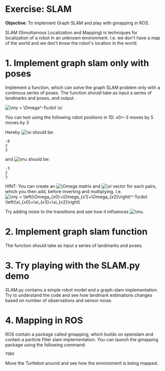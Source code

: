 # Exercise: SLAM

**Objective**: To implement Graph SLAM and play with gmapping in ROS.

SLAM (Simultainous Localization and Mapping) is techniques for localization of a robot in an unknown environment. I.e. we don't have a map of the world and we don't know the robot's location in the world.

# 1. Implement graph slam only with poses
Implement a function, which can solve the graph SLAM problem only with a continous series of poses. The function should take as input a series of landmarks and poses, and output .

![\my = \Omega^-1\cdot \xi](https://latex.codecogs.com/svg.latex?\my%20=%20\Omega^-1\cdot%20\xi)

You can test using the following robot positions in 1D:
x0=-3
moves by 5
moves by 3

Hereby ![\xi](https://latex.codecogs.com/svg.latex?\xi) should be:
```
-8
2
3
```

and  ![\mu](https://latex.codecogs.com/svg.latex?\mu) should be:
```
-3
2
3
```


HINT: You can create an ![\Omega](https://latex.codecogs.com/svg.latex?\Omega) matrix and ![\xi](https://latex.codecogs.com/svg.latex?\xi) vector for each pairs, which you then add, before inverting and multiplying. I.e. ![\my = \left(\Omega_{x0}+\Omega_{x1}+\Omega_{x2}\right)^-1\cdot \left(\xi_{x0}+\xi_{x3}+\xi_{x2}\right)](https://latex.codecogs.com/svg.latex?\my%20=%20\Omega^-1\cdot%20\xi)

Try adding noise to the transitions and see how it influences ![\mu](https://latex.codecogs.com/svg.latex?\mu).

# 2. Implement graph slam function
The function should take as input a series of landmarks and poses.

# 3. Try playing with the SLAM.py demo
SLAM.py contains a simple robot model and a graph-slam implementation. Try to understand the code and see how landmark estimations changes based on number of observations and sensor noise.

# 4. Mapping in ROS
ROS contain a package called gmapping, which builds on openslam and contain a particle filter slam implementation.
You can launch the gmapping package using the following command:
```
TODO
```

Move the Turtlebot around and see how the environment is being mapped.
